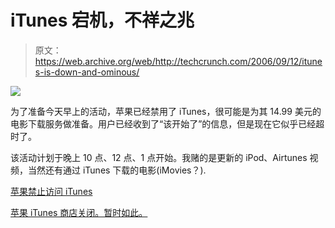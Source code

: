 # iTunes 宕机，不祥之兆

> 原文：<https://web.archive.org/web/http://techcrunch.com/2006/09/12/itunes-is-down-and-ominous/>

![](img/900989b5c9fcfc8223fc2c8b12af9079.png)

为了准备今天早上的活动，苹果已经禁用了 iTunes，很可能是为其 14.99 美元的电影下载服务做准备。用户已经收到了“该开始了”的信息，但是现在它似乎已经超时了。

该活动计划于晚上 10 点、12 点、1 点开始。我赌的是更新的 iPod、Airtunes 视频，当然还有通过 iTunes 下载的电影(iMovies？).

[苹果禁止访问 iTunes](https://web.archive.org/web/20141221195927/http://www.gizmodo.com/gadgets//apple-disables-access-to-itunes-presumably-updating-it-for-movie-service-200018.php)

[苹果 iTunes 商店关闭。暂时如此。](https://web.archive.org/web/20141221195927/http://www.engadget.com/2006/09/12/apple-itunes-music-store-is-down-for-now/)
